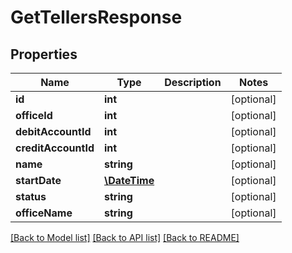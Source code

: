 # GetTellersResponse

## Properties
Name | Type | Description | Notes
------------ | ------------- | ------------- | -------------
**id** | **int** |  | [optional] 
**officeId** | **int** |  | [optional] 
**debitAccountId** | **int** |  | [optional] 
**creditAccountId** | **int** |  | [optional] 
**name** | **string** |  | [optional] 
**startDate** | [**\DateTime**](\DateTime.md) |  | [optional] 
**status** | **string** |  | [optional] 
**officeName** | **string** |  | [optional] 

[[Back to Model list]](../../README.md#documentation-for-models) [[Back to API list]](../../README.md#documentation-for-api-endpoints) [[Back to README]](../../README.md)

